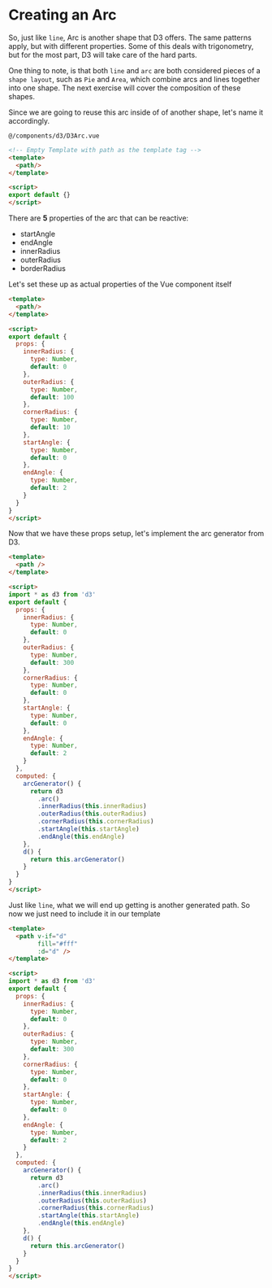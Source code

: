 # Creating an Arc

So, just like `line`, Arc is another shape that D3 offers. The same patterns
apply, but with different properties. Some of this deals with trigonometry, but
for the most part, D3 will take care of the hard parts.

One thing to note, is that both `line` and `arc` are both considered pieces of a
`shape layout`, such as `Pie` and `Area`, which combine arcs and lines together
into one shape. The next exercise will cover the composition of these shapes.

Since we are going to reuse this arc inside of of another shape, let's name it
accordingly.

`@/components/d3/D3Arc.vue`

```html
<!-- Empty Template with path as the template tag -->
<template>
  <path/>
</template>

<script>
export default {}
</script>
```

There are **5** properties of the arc that can be reactive:

- startAngle
- endAngle
- innerRadius
- outerRadius
- borderRadius

Let's set these up as actual properties of the Vue component itself

```html
<template>
  <path/>
</template>

<script>
export default {
  props: {
    innerRadius: {
      type: Number,
      default: 0
    },
    outerRadius: {
      type: Number,
      default: 100
    },
    cornerRadius: {
      type: Number,
      default: 10
    },
    startAngle: {
      type: Number,
      default: 0
    },
    endAngle: {
      type: Number,
      default: 2
    }
  }
}
</script>
```

Now that we have these props setup, let's implement the arc generator from D3.

```html
<template>
  <path />
</template>

<script>
import * as d3 from 'd3'
export default {
  props: {
    innerRadius: {
      type: Number,
      default: 0
    },
    outerRadius: {
      type: Number,
      default: 300
    },
    cornerRadius: {
      type: Number,
      default: 0
    },
    startAngle: {
      type: Number,
      default: 0
    },
    endAngle: {
      type: Number,
      default: 2
    }
  },
  computed: {
    arcGenerator() {
      return d3
        .arc()
        .innerRadius(this.innerRadius)
        .outerRadius(this.outerRadius)
        .cornerRadius(this.cornerRadius)
        .startAngle(this.startAngle)
        .endAngle(this.endAngle)
    },
    d() {
      return this.arcGenerator()
    }
  }
}
</script>
```

Just like `line`, what we will end up getting is another generated path. So now
we just need to include it in our template

```html
<template>
  <path v-if="d"
        fill="#fff"
        :d="d" />
</template>

<script>
import * as d3 from 'd3'
export default {
  props: {
    innerRadius: {
      type: Number,
      default: 0
    },
    outerRadius: {
      type: Number,
      default: 300
    },
    cornerRadius: {
      type: Number,
      default: 0
    },
    startAngle: {
      type: Number,
      default: 0
    },
    endAngle: {
      type: Number,
      default: 2
    }
  },
  computed: {
    arcGenerator() {
      return d3
        .arc()
        .innerRadius(this.innerRadius)
        .outerRadius(this.outerRadius)
        .cornerRadius(this.cornerRadius)
        .startAngle(this.startAngle)
        .endAngle(this.endAngle)
    },
    d() {
      return this.arcGenerator()
    }
  }
}
</script>
```
